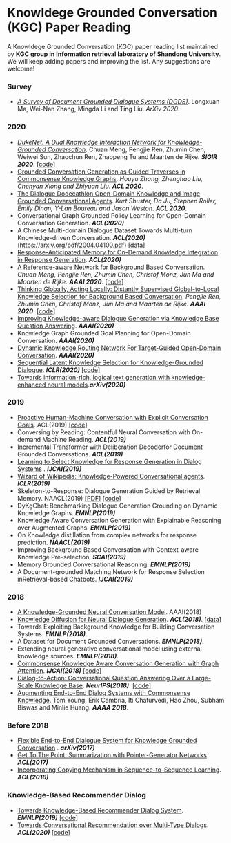# Knowldege Grounded Conversation (KGC) Paper Reading
A Knowldege Grounded Conversation (KGC) paper reading list maintained by **KGC group in Information retrieval laboratory of Shandong University**. We will keep adding papers and improving the list. Any suggestions are welcome!


### Survey
* [*A Survey of Document Grounded Dialogue Systems (DGDS)*](https://arxiv.org/abs/2004.13818?context=stat). Longxuan Ma, Wei-Nan Zhang, Mingda Li and Ting Liu. *ArXiv 2020*.

### 2020
* [*DukeNet: A Dual Knowledge Interaction Network for Knowledge-Grounded Conversation*](). Chuan Meng, Pengjie Ren, Zhumin Chen, Weiwei Sun, Zhaochun Ren, Zhaopeng Tu and Maarten de Rijke. ***SIGIR 2020***. [[code]](https://github.com/ChuanMeng/DukeNet)
* [Grounded Conversation Generation as Guided Traverses in Commonsense Knowledge Graphs](). *Houyu Zhang, Zhenghao Liu, Chenyan Xiong and Zhiyuan Liu*. ***ACL 2020***.
* [The Dialogue Dodecathlon Open-Domain Knowledge and Image Grounded Conversational Agents](). *Kurt Shuster, Da Ju, Stephen Roller, Emily Dinan, Y-Lan Boureau and Jason Weston*. ***ACL 2020***.
* Conversational Graph Grounded Policy Learning for Open-Domain Conversation Generation. ***ACL(2020)*** 
* A Chinese Multi-domain Dialogue Dataset Towards Multi-turn Knowledge-driven Conversation. ***ACL(2020)*** (https://arxiv.org/pdf/2004.04100.pdf) [[data]](https://github.com/thu-coai/KdConv) 
* [Response-Anticipated Memory for On-Demand Knowledge Integration in Response Generation](https://arxiv.org/abs/2005.06128). ***ACL(2020)***  
* [A Reference-aware Network for Background Based Conversation](https://arxiv.org/pdf/1908.06449.pdf). *Chuan Meng, Pengjie Ren, Zhumin Chen, Christof Monz, Jun Ma and Maarten de Rijke*. ***AAAI 2020***. [[code]](https://github.com/ChuanMeng/RefNet)
* [Thinking Globally, Acting Locally: Distantly Supervised Global-to-Local Knowledge Selection for Background Based Conversation](https://arxiv.org/pdf/1908.09528.pdf). *Pengjie Ren, Zhumin Chen, Christof Monz, Jun Ma and Maarten de Rijke*. ***AAAI 2020***. [[code]](https://github.com/PengjieRen/GLKS) 
* [Improving Knowledge-aware Dialogue Generation via Knowledge Base Question Answering](https://arxiv.org/abs/1912.07491). ***AAAI(2020)*** 
* Knowledge Graph Grounded Goal Planning for Open-Domain Conversation. ***AAAI(2020)***
* [Dynamic Knowledge Routing Network For Target-Guided Open-Domain Conversation](https://arxiv.org/abs/2002.01196). ***AAAI(2020)*** 
* [Sequential Latent Knowledge Selection for Knowledge-Grounded Dialogue](https://arxiv.org/abs/2002.07510?context=cs.CL). ***ICLR(2020)*** [[code]](https://github.com/bckim92/sequential-knowledge-transformer)
* [Towards information-rich, logical text generation with knowledge-enhanced neural models](https://arxiv.org/abs/2003.00814).***arXiv(2020)*** 

### 2019
* [Proactive Human-Machine Conversation with Explicit Conversation Goals](https://www.aclweb.org/anthology/P19-1369). ACL(2019)  [[code]](https://github.com/PaddlePaddle/Research/tree/master/NLP/ACL2019-DuConv) 
* Conversing by Reading: Contentful Neural Conversation with On-demand Machine Reading. ***ACL(2019)***
* Incremental Transformer with Deliberation Decoderfor Document Grounded Conversations. ***ACL(2019)***
* [Learning to Select Knowledge for Response Generation in Dialog Systems](https://www.ijcai.org/proceedings/2019/0706.pdf) . ***IJCAI(2019)*** 
* [Wizard of Wikipedia: Knowledge-Powered Conversational agents](https://arxiv.org/pdf/1811.01241.pdf). ***ICLR(2019)*** 
* Skeleton-to-Response: Dialogue Generation Guided by Retrieval Memory. NAACL(2019) [[PDF]](https://www.aclweb.org/anthology/N19-1124) [[code]](https://github.com/jcyk/Skeleton-to-Response) 
* DyKgChat: Benchmarking Dialogue Generation Grounding on Dynamic Knowledge Graphs. ***EMNLP(2019)***
* Knowledge Aware Conversation Generation with Explainable Reasoning over Augmented Graphs. ***EMNLP(2019)***
* On Knowledge distillation from complex networks for response prediction. ***NAACL(2019)***
* Improving Background Based Conversation with Context-aware Knowledge Pre-selection. ***SCAI(2019)***
* Memory Grounded Conversational Reasoning. ***EMNLP(2019)***
* A Document-grounded Matching Network for Response Selection inRetrieval-based Chatbots. ***IJCAI(2019)***


### 2018
* [A Knowledge-Grounded Neural Conversation Model](https://arxiv.org/abs/1702.01932v2). AAAI(2018)  
* [Knowledge Diffusion for Neural Dialogue Generation](https://www.aclweb.org/anthology/P18-1138). ***ACL(2018)***.  [[data]](https://github.com/liushuman/neural-knowledge-diffusion)
* Towards Exploiting Background Knowledge for Building Conversation Systems. ***EMNLP(2018)***.
* A Dataset for Document Grounded Conversations. ***EMNLP(2018)***.
* Extending neural generative conversational model using external knowledge sources. ***EMNLP(2018)***.
* [Commonsense Knowledge Aware Conversation Generation with Graph Attention](https://www.ijcai.org/proceedings/2018/0643.pdf). ***IJCAI(2018)***  [[code]](https://github.com/tuxchow/ccm) 
* [Dialog-to-Action: Conversational Question Answering Over a Large-Scale Knowledge Base](http://papers.nips.cc/paper/7558-dialog-to-action-conversational-question-answering-over-a-large-scale-knowledge-base.pdf). ***NeurIPS(2018)***. [[code]](https://github.com/guoday/Dialog-to-Action)
* [Augmenting End-to-End Dialog Systems with Commonsense Knowledge](http://coai.cs.tsinghua.edu.cn/hml/media/files/aaai2018-dialogue-commonsense.pdf). Tom Young, Erik Cambria, Iti Chaturvedi, Hao Zhou, Subham Biswas and Minlie Huang. ***AAAA 2018***.

### Before 2018
* [Flexible End-to-End Dialogue System for Knowledge Grounded Conversation](https://arxiv.org/pdf/1709.04264.pdf) . ***arXiv(2017)*** 
* [Get To The Point: Summarization with Pointer-Generator Networks](https://arxiv.org/abs/1704.04368). ***ACL(2017)***  
* [Incorporating Copying Mechanism in Sequence-to-Sequence Learning](https://arxiv.org/abs/1603.06393). ***ACL(2016)*** 

### Knowledge-Based Recommender Dialog
* [Towards Knowledge-Based Recommender Dialog System](https://www.aclweb.org/anthology/D19-1189.pdf). ***EMNLP(2019)*** [[code]](https://github.com/THUDM/KBRD) 
* [Towards Conversational Recommendation over Multi-Type Dialogs](https://arxiv.org/pdf/2005.03954.pdf). ***ACL(2020)*** [[code]](https://github.com/PaddlePaddle/Research/tree/master/NLP/ACL2020-DuRecDial)

